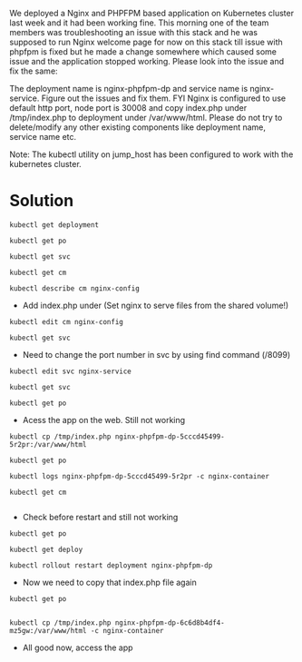 We deployed a Nginx and PHPFPM based application on Kubernetes cluster last week and it had been working fine. This morning one of the team members was troubleshooting an issue with this stack and he was supposed to run Nginx welcome page for now on this stack till issue with phpfpm is fixed but he made a change somewhere which caused some issue and the application stopped working. Please look into the issue and fix the same:

The deployment name is nginx-phpfpm-dp and service name is nginx-service. Figure out the issues and fix them. FYI Nginx is configured to use default http port, node port is 30008 and copy index.php under /tmp/index.php to deployment under /var/www/html. Please do not try to delete/modify any other existing components like deployment name, service name etc.

Note: The kubectl utility on jump_host has been configured to work with the kubernetes cluster.

Solution
=======

```
kubectl get deployment
```
```
kubectl get po
```
```
kubectl get svc
```
```
kubectl get cm
```
```
kubectl describe cm nginx-config
```
- Add index.php under (Set nginx to serve files from the shared volume!)

```
kubectl edit cm nginx-config
```
```
kubectl get svc
```
- Need to change the port number in svc by using find command (/8099)

```
kubectl edit svc nginx-service
```
```
kubectl get svc
```
```
kubectl get po
```
-  Acess the app on the web. Still not working

```
kubectl cp /tmp/index.php nginx-phpfpm-dp-5cccd45499-5r2pr:/var/www/html
```
```
kubectl get po
```
```
kubectl logs nginx-phpfpm-dp-5cccd45499-5r2pr -c nginx-container
```
```
kubectl get cm
```
```kubectl describe cm
```
-  Check before restart and still not working 
```
kubectl get po
```
```
kubectl get deploy
```
```
kubectl rollout restart deployment nginx-phpfpm-dp
```
-  Now we need to copy that index.php file again
```
kubectl get po
```
```kubectl cp /tmp/index.php pod-name:.var/www/html -c nginx-container
```
```
kubectl cp /tmp/index.php nginx-phpfpm-dp-6c6d8b4df4-mz5gw:/var/www/html -c nginx-container
```
- All good now, access the app
